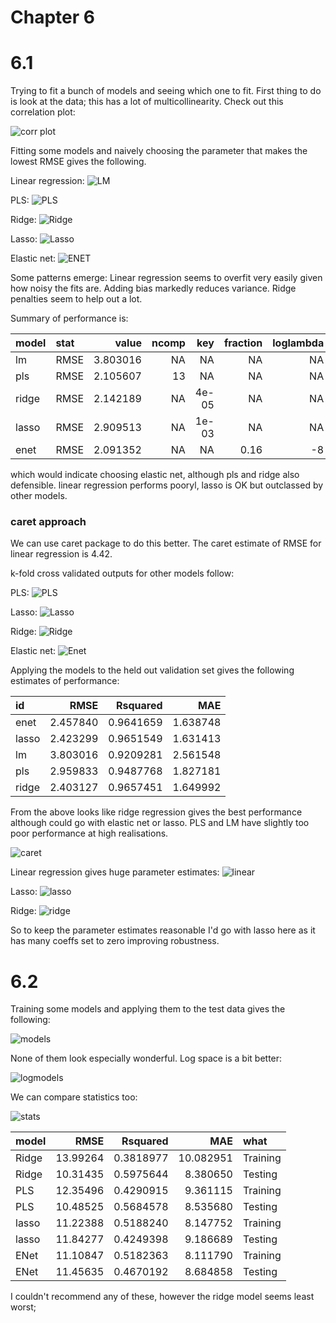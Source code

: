 # Chapter 6

# 6.1 

Trying to fit a bunch of models and seeing which one to fit. First thing to do is look at the data;
this has a lot of multicollinearity. Check out this correlation plot: 

![corr plot](tecator-corr.png)

Fitting some models and naively choosing the parameter that makes the lowest RMSE gives the following.

Linear regression: ![LM](lm_plot.png)

PLS: ![PLS](pls_plot.png)

Ridge: ![Ridge](ridge_plot.png)

Lasso: ![Lasso](lasso_plot.png)

Elastic net: ![ENET](enet_plot.png)

Some patterns emerge: Linear regression seems to overfit very easily given
how noisy the fits are. Adding bias markedly reduces variance. Ridge penalties seem to help out a lot. 

Summary of performance is: 

|model |stat |    value| ncomp|   key| fraction| loglambda|
|:-----|:----|--------:|-----:|-----:|--------:|---------:|
|lm    |RMSE | 3.803016|    NA|    NA|       NA|        NA|
|pls   |RMSE | 2.105607|    13|    NA|       NA|        NA|
|ridge |RMSE | 2.142189|    NA| 4e-05|       NA|        NA|
|lasso |RMSE | 2.909513|    NA| 1e-03|       NA|        NA|
|enet  |RMSE | 2.091352|    NA|    NA|     0.16|        -8|

which would indicate choosing elastic net, although pls and ridge also defensible. linear regression performs pooryl, lasso is OK but outclassed by other models. 

### caret approach

We can use caret package to do this better. The caret estimate of RMSE for linear regression is 4.42. 

k-fold cross validated outputs for other models follow: 

PLS: ![PLS](kcv_pls_plot.png)

Lasso: ![Lasso](kcv_lasso_plot.png)

Ridge: ![Ridge](kcv_ridge_plot.png)

Elastic net: ![Enet](kcv_enet_plot.png)

Applying the models to the held out validation set gives the following estimates of performance: 

|id    |     RMSE|  Rsquared|      MAE|
|:-----|--------:|---------:|--------:|
|enet  | 2.457840| 0.9641659| 1.638748|
|lasso | 2.423299| 0.9651549| 1.631413|
|lm    | 3.803016| 0.9209281| 2.561548|
|pls   | 2.959833| 0.9487768| 1.827181|
|ridge | 2.403127| 0.9657451| 1.649992|

From the above looks like ridge regression gives the best performance although could go with elastic net or lasso. 
PLS and LM have slightly too poor performance at high realisations.

![caret](caret_plot.png) 

Linear regression gives huge parameter estimates: ![linear](coef_plot_lm.png)

Lasso: ![lasso](coef_plot_lasso.png)

Ridge: ![ridge](coef_plot_ridge.png) 

So to keep the parameter estimates reasonable I'd go with lasso here as it has many coeffs set to zero improving robustness. 

# 6.2 

Training some models and applying them to the test data gives the following:

![models](6.2/prediction_plot.png)

None of them look especially wonderful. Log space is a bit better:

![logmodels](6.2/prediction_plot_log.png)

We can compare statistics too: 

![stats](6.2/compare_plot.png)

|model |     RMSE|  Rsquared|       MAE|what     |
|:-----|--------:|---------:|---------:|:--------|
|Ridge | 13.99264| 0.3818977| 10.082951|Training |
|Ridge | 10.31435| 0.5975644|  8.380650|Testing  |
|PLS   | 12.35496| 0.4290915|  9.361115|Training |
|PLS   | 10.48525| 0.5684578|  8.535680|Testing  |
|lasso | 11.22388| 0.5188240|  8.147752|Training |
|lasso | 11.84277| 0.4249398|  9.186689|Testing  |
|ENet  | 11.10847| 0.5182363|  8.111790|Training |
|ENet  | 11.45635| 0.4670192|  8.684858|Testing  |

I couldn't recommend any of these, however the ridge model seems least worst;
